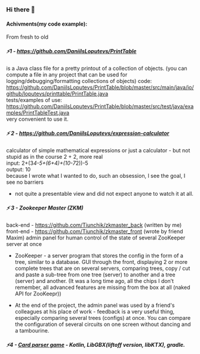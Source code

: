 ### Hi there 👋

#### Achivments(my code example):
From fresh to old
##### ⚡1 - https://github.com/DaniilsLoputevs/PrintTable
is a Java class file for a pretty printout of a collection of objects. (you can compute a file in any project that can be used for logging/debugging/formatting collections of objects)
code:
<br>https://github.com/DaniilsLoputevs/PrintTable/blob/master/src/main/java/io/github/loputevs/printtable/PrintTable.java
<br>tests/examples of use:
<br>https://github.com/DaniilsLoputevs/PrintTable/blob/master/src/test/java/examples/PrintTableTest.java
<br>very convenient to use it.
##### ⚡ 2 - https://github.com/DaniilsLoputevs/expression-calculator
calculator of simple mathematical expressions or just a calculator - but not stupid as in the course 2 + 2, more real
<br>input: 2+(3*4-5+(6+4)+(10-7*2))-5
<br>output: 10
<br>because I wrote what I wanted to do, such an obsession, I see the goal, I see no barriers
* not quite a presentable view and did not expect anyone to watch it at all.
##### ⚡ 3 - Zookeeper Master (ZKM)
back-end - https://github.com/Tiunchik/zkmaster_back (written by me)
front-end - https://github.com/Tiunchik/zkmaster_front (wrote by friend Maxim)
admin panel for human control of the state of several ZooKeeper server at once
* ZooKeeper - a server program that stores the config in the form of a tree, similar to a database.
GUI through the front, displaying 2 or more complete trees that are on several servers, comparing trees, copy / cut and paste a sub-tree from one tree (server) to another and a tree (server) and another. (It was a long time ago, all the chips I don’t remember, all advanced features are missing from the box at all (naked API for ZooKeepr))
- At the end of the project, the admin panel was used by a friend's colleagues at his place of work - feedback is a very useful thing, especially comparing several trees (configs) at once. You can compare the configuration of several circuits on one screen without dancing and a tambourine.
##### ⚡4 - [Card parser game](https://github.com/DaniilsLoputevs/Card_Parser) - Kotlin, LibGBX(liftoff version, libKTX), gradle.
